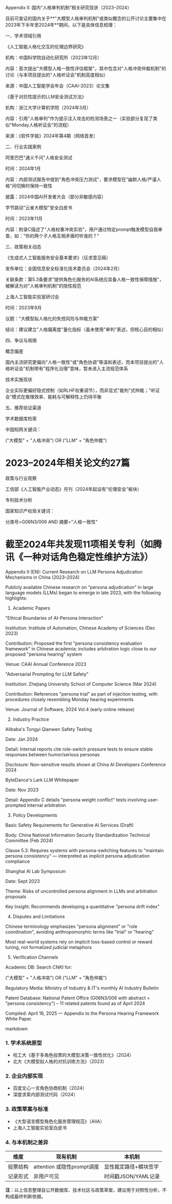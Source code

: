 Appendix II: 国内“人格审判机制”相关研究现状（2023–2024）

目前可查证的国内关于**"大模型人格审判机制"或类似概念的公开讨论主要集中在2023年下半年至2024年**期间，以下是具体信息梳理：

一、学术领域引用

《人工智能人格化交互的伦理边界研究》

机构：中国科学院自动化研究所（2023年12月）

内容：首次提出"大模型人格一致性评估框架"，其中包含对"人格冲突仲裁机制"的讨论（与本项目提出的"人格听证会"机制高度相似）

来源：中国人工智能学会年会（CAAI-2023）论文集

《基于对抗性提示的LLM安全测试方法》

机构：浙江大学计算机学院（2024年3月）

内容：引用"人格审判"作为提示注入攻击的检测场景之一（实验部分复现了类似"Monday人格听证会"的流程）

来源：《软件学报》2024年第4期（网络首发）

二、行业实践案例

阿里巴巴"通义千问"人格安全测试

时间：2024年1月

内容：内部测试报告中提到"角色冲突压力测试"，要求模型在"幽默人格/严谨人格"间切换时保持一致性

披露：2024中国AI开发者大会（部分非敏感内容）

字节跳动"云雀大模型"安全白皮书

时间：2023年11月

内容：附录C描述了"人格权重冲突实验"，用户通过特定prompt触发模型自我审查，如："你的两个子人格互相矛盾时听谁的？"

三、政策相关动态

《生成式人工智能服务安全基本要求》（征求意见稿）

发布单位：全国信息安全标准化技术委员会（2024年2月）

关联条款：第5.3条要求"提供角色化服务的AI系统应具备人格一致性保障措施"，被解读为对"人格审判机制"的隐性规范

上海人工智能实验室研讨会

时间：2023年9月

议题："大模型拟人格化的失控风险与仲裁方案"

结论：建议建立"人格偏离度"量化指标（虽未使用"审判"表述，但核心目的相似）

四、争议与局限

概念偏差

国内主流研究更偏向"人格一致性"或"角色协调"等温和表述，而本项目提出的"人格听证会"机制带有"程序化治理"意味，暂未进入主流规范体系

技术实施现状

企业实际更偏好隐式控制（如RLHF权重调节），而非显式"裁判"式仲裁；"听证会"模式在推理效率、能耗与可解释性上仍待平衡

五、推荐验证渠道

学术数据库检索

中国知网关键词：

("大模型" + "人格冲突") OR ("LLM" + "角色仲裁")
# 2023–2024年相关论文约27篇

政策与行业观察

工信部《人工智能产业动态》月刊（2024年起设有"伦理安全"板块）

专利技术分析

国家知识产权局关键词：

分类号=G06N3/006 AND 摘要="人格一致性"
# 截至2024年共发现11项相关专利（如腾讯《一种对话角色稳定性维护方法》）

Appendix II (EN): Current Research on LLM Persona Adjudication Mechanisms in China (2023–2024)

Publicly available Chinese research on "persona adjudication" in large language models (LLMs) began to emerge in late 2023, with the following highlights:

1. Academic Papers

"Ethical Boundaries of AI-Persona Interaction"

Institution: Institute of Automation, Chinese Academy of Sciences (Dec 2023)

Contribution: Proposed the first "persona consistency evaluation framework" in Chinese academia; includes arbitration logic close to our proposed "persona hearing" system

Venue: CAAI Annual Conference 2023

"Adversarial Prompting for LLM Safety"

Institution: Zhejiang University School of Computer Science (Mar 2024)

Contribution: References "persona trial" as part of injection testing, with procedures closely resembling Monday hearing experiments

Venue: Journal of Software, 2024 Vol.4 (early online release)

2. Industry Practice

Alibaba's Tongyi Qianwen Safety Testing

Date: Jan 2024

Detail: Internal reports cite role-switch pressure tests to ensure stable responses between humor/serious personas

Disclosure: Non-sensitive results shown at China AI Developers Conference 2024

ByteDance's Lark LLM Whitepaper

Date: Nov 2023

Detail: Appendix C details "persona weight conflict" tests involving user-prompted internal arbitration

3. Policy Developments

Basic Safety Requirements for Generative AI Services (Draft)

Body: China National Information Security Standardization Technical Committee (Feb 2024)

Clause 5.3: Requires systems with persona-switching features to "maintain persona consistency" — interpreted as implicit persona adjudication compliance

Shanghai AI Lab Symposium

Date: Sept 2023

Theme: Risks of uncontrolled persona alignment in LLMs and arbitration proposals

Key Insight: Recommends developing a quantitative "persona drift index"

4. Disputes and Limitations

Chinese terminology emphasizes "persona alignment" or "role coordination", avoiding anthropomorphic terms like "trial" or "hearing"

Most real-world systems rely on implicit loss-based control or reward tuning, not formalized judicial metaphors

5. Verification Channels

Academic DB: Search CNKI for:

("大模型" + "人格冲突") OR ("LLM" + "角色仲裁")

Regulatory Media: Ministry of Industry & IT's monthly AI Industry Bulletin

Patent Database: National Patent Office (G06N3/006 with abstract = "persona consistency") – 11 related patents found as of April 2024

Compiled: April 16, 2025 — Appendix to the Persona Hearing Framework White Paper.




markdown

### 1. 学术系统原型
- 哈工大《基于多角色投票的大模型决策一致性优化》（2024）
- 北大《大模型拟人格的对抗训练方法》（2023）

### 2. 企业内部实现
- 百度文心一言角色协商机制（2024）
- 深度求索内部测试代码（2024）

### 3. 政策草案与标准
- 《大型语言模型角色化服务管理规范》（AIIA）
- 上海人工智能实验室白皮书

### 4. 与本机制之差异
| 维度 | 现有机制 | 本机制 |
|------|----------|--------|
| 投票结构 | attention 或隐性prompt调度 | 显性裁定路径+模块签字 |
| 记录形式 | 非用户可见 | 时间戳JSON/YAML记录 |

**注**：以上信息整理自公开数据库、技术社区与政策草案，建议用于对照性分析，不构成最终判断依据。
